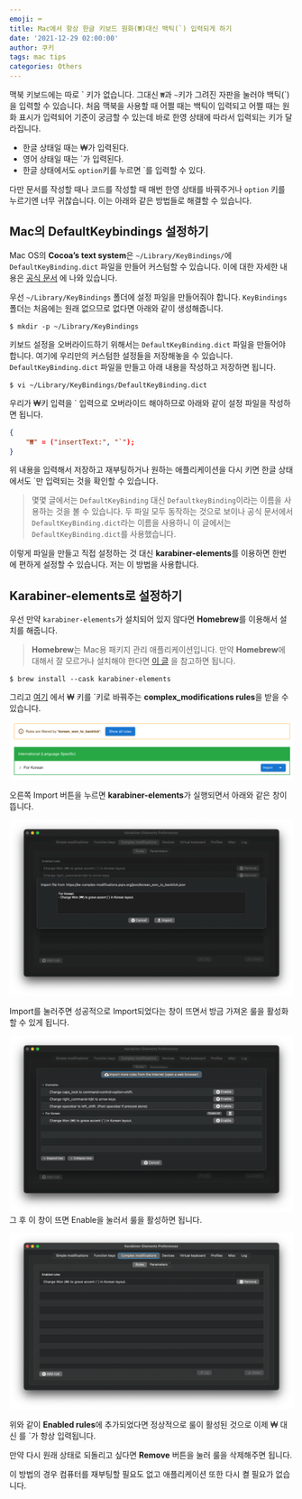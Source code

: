 ```yaml
---
emoji: ⌨
title: Mac에서 항상 한글 키보드 원화(₩)대신 백틱(`) 입력되게 하기
date: '2021-12-29 02:00:00'
author: 쿠키
tags: mac tips
categories: Others
---
```

맥북 키보드에는 따로 \` 키가 없습니다. 그대신 `₩`과 `~`키가 그려진 자판을 눌러야 백틱(`)을 입력할 수 있습니다.
처음 맥북을 사용할 때 어쩔 때는 백틱이 입력되고 어쩔 때는 원화 표시가 입력되어 기준이 궁금할 수 있는데 바로 한영 상태에 따라서 입력되는 키가 달라집니다.
- 한글 상태일 때는 ₩가 입력된다.
- 영어 상태일 때는 \`가 입력된다.
- 한글 상태에서도 `option`키를 누르면 \`를 입력할 수 있다.

다만 문서를 작성할 때나 코드를 작성할 때 매번 한영 상태를 바꿔주거나 `option` 키를 누르기엔 너무 귀찮습니다. 이는 아래와 같은 방법들로 해결할 수 있습니다.

## Mac의 DefaultKeybindings 설정하기 
Mac OS의 **Cocoa’s text system**은 `~/Library/KeyBindings/`에 `DefaultKeyBinding.dict` 파일을 만들어 커스텀할 수 있습니다.
이에 대한 자세한 내용은 [공식 문서](https://developer.apple.com/library/archive/documentation/Cocoa/Conceptual/EventOverview/TextDefaultsBindings/TextDefaultsBindings.html) 에 나와 있습니다.

우선 `~/Library/KeyBindings` 폴더에 설정 파일을 만들어줘야 합니다. `KeyBindings` 폴더는 처음에는 원래 없으므로 없다면 아래와 같이 생성해줍니다.

```shell
$ mkdir -p ~/Library/KeyBindings
```

키보드 설정을 오버라이드하기 위해서는 `DefaultKeyBinding.dict` 파일을 만들어야 합니다. 여기에 우리만의 커스텀한 설정들을 저장해놓을 수 있습니다.
`DefaultKeyBinding.dict` 파일을 만들고 아래 내용을 작성하고 저장하면 됩니다.

```shell
$ vi ~/Library/KeyBindings/DefaultKeyBinding.dict
```

우리가 ₩키 입력을 \` 입력으로 오버라이드 해야하므로 아래와 같이 설정 파일을 작성하면 됩니다.

```json
{
    "₩" = ("insertText:", "`");
}
```

위 내용을 입력해서 저장하고 재부팅하거나 원하는 애플리케이션을 다시 키면 한글 상태에서도 \`만 입력되는 것을 확인할 수 있습니다.

> 몇몇 글에서는 `DefaultKeyBinding` 대신 `DefaultkeyBinding`이라는 이름을 사용하는 것을 볼 수 있습니다.
> 두 파일 모두 동작하는 것으로 보이나 공식 문서에서 `DefaultKeyBinding.dict`라는 이름을 사용하니 이 글에서는 `DefaultKeyBinding.dict`를 사용했습니다.

이렇게 파일을 만들고 직접 설정하는 것 대신 **karabiner-elements**를 이용하면 한번에 편하게 설정할 수 있습니다. 저는 이 방법을 사용합니다.

## Karabiner-elements로 설정하기
우선 만약 `karabiner-elements`가 설치되어 있지 않다면 **Homebrew**를 이용해서 설치를 해줍니다.

> **Homebrew**는 Mac용 패키지 관리 애플리케이션입니다. 만약 **Homebrew**에 대해서 잘 모르거나 설치해야 한다면 [이 글](https://www.44bits.io/ko/keyword/homebrew) 을 참고하면 됩니다.

```shell
$ brew install --cask karabiner-elements
```

그리고 [여기](https://ke-complex-modifications.pqrs.org/#korean_won_to_backtick) 에서
₩ 키를 \`키로 바꿔주는 **complex_modifications rules**을 받을 수 있습니다.

![img.png](img.png)

오른쪽 Import 버튼을 누르면 **karabiner-elements**가 실행되면서 아래와 같은 창이 뜹니다.

![img_1.png](img_1.png)

Import를 눌러주면 성공적으로 Import되었다는 창이 뜨면서 방금 가져온 룰을 활성화 할 수 있게 됩니다.

![img_2.png](img_2.png)
그 후 이 창이 뜨면 Enable을 눌러서 룰을 활성하면 됩니다.

![img_3.png](img_3.png)

위와 같이 **Enabled rules**에 추가되었다면 정상적으로 룰이 활성된 것으로 이제 ₩ 대신 를 \`가 항상 입력됩니다.

만약 다시 원래 상태로 되돌리고 싶다면 **Remove** 버튼을 눌러 룰을 삭제해주면 됩니다.

이 방법의 경우 컴퓨터를 재부팅할 필요도 없고 애플리케이션 또한 다시 켤 필요가 없습니다.

```toc
```
